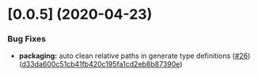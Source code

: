 # [0.0.5] (2020-04-23)

### Bug Fixes

* **packaging:** auto clean relative paths in generate type definitions ([#26](https://github.com/BzenkoSergey/ng-cron/issues/26)) ([d33da600c51cb41fb420c195fa1cd2eb8b87390e](https://github.com/BzenkoSergey/ng-cron/commit/d33da600c51cb41fb420c195fa1cd2eb8b87390e))